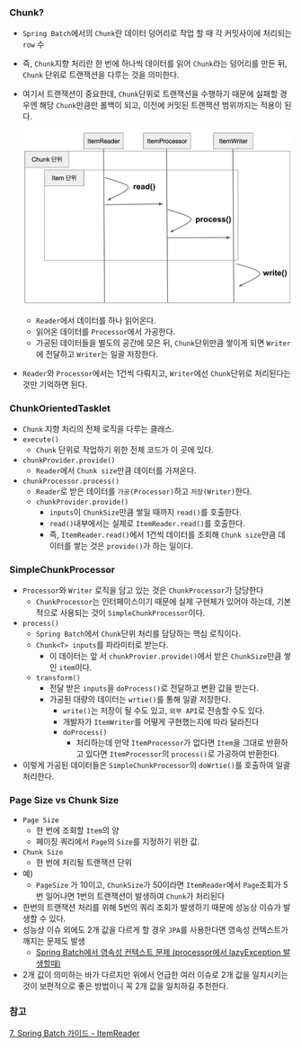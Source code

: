 ### Chunk?
* `Spring Batch`에서의 `Chunk`란 데이터 덩어리로 작업 할 때 각 커밋사이에 처리되는 `row` 수
* 즉, `Chunk`지향 처리란 한 번에 하나씩 데이터를 읽어 `Chunk`라는 덩어리를 만든 뒤, `Chunk` 단위로 트랜잭션을 다루는 것을 의미한다.
* 여기서 트랜잭션이 중요한데, `Chunk`단위로 트랜잭션을 수행하기 때문에 실패할 경우엔 해당 `Chunk`만큼만 롤백이 되고, 이전에 커밋된 트랜잭션 범위까지는
    적용이 된다.
  
    ![img_14.png](img_14.png)
    * `Reader`에서 데이터를 하나 읽어온다.
    * 읽어온 데이터를 `Processor`에서 가공한다.
    * 가공된 데이터들을 별도의 공간에 모은 뒤, `Chunk`단위만큼 쌓이게 되면 `Writer`에 전달하고 `Writer`는 일괄 저장한다.
* `Reader`와 `Processor`에서는 1건씩 다뤄지고, `Writer`에선 `Chunk`단위로 처리된다는 것만 기억하면 된다.    


### ChunkOrientedTasklet 
* `Chunk` 지향 처리의 전체 로직을 다루는 클래스.
* `execute()`
    * `Chunk` 단위로 작업하기 위한 전체 코드가 이 곳에 있다.
* `chunkProvider.provide()`
    * `Reader`에서 `Chunk size`만큼 데이터를 가져온다.
* `chunkProcessor.process()`
    * `Reader`로 받은 데이터를 `가공(Processor)`하고 `저장(Writer)`한다.
    * `chunkProvider.provide()`
      * `inputs`이 `ChunkSize`만큼 쌓일 때까지 `read()`를 호출한다.
      *  `read()`내부에서는 실제로 `ItemReader.read()`를 호출한다.
      * 즉, `ItemReader.read()`에서 1건씩 데이터를 조회해 `Chunk size`만큼 데이터를 쌓는 것은 `provide()`가 하는 일이다.


### SimpleChunkProcessor
* `Processor`와 `Writer` 로직을 담고 있는 것은 `ChunkProcessor`가 담당한다
    * `ChunkProcessor`는 인터페이스이기 때문에 실제 구현체가 있어야 하는데, 기본적으로 사용되는 것이 `SimpleChunkProcessor`이다.
* `process()`
    * `Spring Batch`에서 `Chunk`단위 처리를 담당하는 핵심 로직이다.
    * `Chunk<T> inputs`를 파라미터로 받는다.
      * 이 데이터는 앞 서 `chunkProvier.provide()`에서 받은 `ChunkSize`만큼 쌓인 `item`이다.
    * `transform()`
      * 전달 받은 `inputs`을 `doProcess()`로 전달하고 변환 값을 받는다.
      * 가공된 대량의 데이터는 `wrtie()`를 통해 일괄 저장한다.
        * `write()`는 저장이 될 수도 있고, `외부 API`로 전송할 수도 있다.
        * 개발자가 `ItemWriter`를 어떻게 구현했는지에 따라 달라진다   
        * `doProcess()`
            * 처리하는데 만약 `ItemProcessor`가 없다면 `Item`을 그대로 반환하고 있다면 `ItemProcessor`의 `process()`로 가공하여 반환한다.
* 이렇게 가공된 데이터들은 `SimpleChunkProcessor`의 `doWrtie()`를 호출하여 일괄 처리한다.


### Page Size vs Chunk Size
* `Page Size`
    * 한 번에 조회할 `Item`의 양
    * 페이징 쿼리에서 `Page`의 `Size`를 지정하기 위한 값.
* `Chunk Size`
    * 한 번에 처리될 트랜잭션 단위
* 예)
    * `PageSize` 가 10이고, `ChunkSize`가 50이라면 `ItemReader`에서 `Page`조회가 5번 일어나면 1번의 트랜잭션이 발생하여
        `Chunk`가 처리된다
* 한번의 트랜잭션 처리를 위해 5번의 쿼리 조회가 발생하기 때문에 성능상 이슈가 발생할 수 있다.
* 성능상 이슈 외에도 2개 값을 다르게 할 경우 `JPA`를 사용한다면 영속성 컨텍스트가 깨지는 문제도 발생
    * [Spring Batch에서 영속성 컨텍스트 문제 (processor에서 lazyException 발생할때)](https://jojoldu.tistory.com/146)
* 2개 값이 의미하는 바가 다르지만 위에서 언급한 여러 이슈로 2개 값을 일치시키는 것이 보편적으로 좋은 방법이니 꼭 2개 값을 일치하길 추천한다.


### 참고
[7. Spring Batch 가이드 - ItemReader](https://jojoldu.tistory.com/336?category=902551)